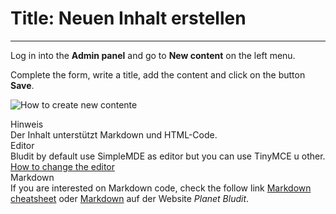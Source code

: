 # Title: Neuen Inhalt erstellen
<!-- Position: 1 -->
---
Log in into the **Admin panel** and go to **New content** on the left menu.

Complete the form, write a title, add the content and click on the button **Save**.

![How to create new contente](https://df6m0u2ovo2fu.cloudfront.net/images/documentation-english/how-to-create-new-content.png)

<div class="note">
<div class="title">Hinweis</div>
Der Inhalt unterstützt Markdown und HTML-Code.
</div>

<div class="note">
<div class="title">Editor</div>
Bludit by default use SimpleMDE as editor but you can use TinyMCE u other. <a href="https://docs.bludit.com/en/content/how-to-change-the-editor">How to change the editor</a>
</div>

<div class="note">
<div class="title">Markdown</div>
If you are interested on Markdown code, check the follow link <a href="https://github.com/adam-p/markdown-here/wiki/Markdown-Cheatsheet">Markdown cheatsheet</a> oder <a href="https://planet-bludit.ch/markdown" target="_blank">Markdown</a> auf der Website <em>Planet Bludit</em>.
</div>
